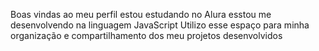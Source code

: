 Boas vindas ao meu perfil
estou estudando no Alura
esstou me desenvolvendo na linguagem JavaScript
Utilizo esse espaço para minha organização e compartilhamento dos meu projetos desenvolvidos
